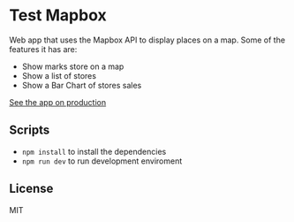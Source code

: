 # Test Mapbox

Web app that uses the Mapbox API to display places on a map.
Some of the features it has are:

- Show marks store on a map
- Show a list of stores
- Show a Bar Chart of stores sales

[See the app on production]()

## Scripts

- `npm install` to install the dependencies
- `npm run dev` to run development enviroment

## License

MIT
